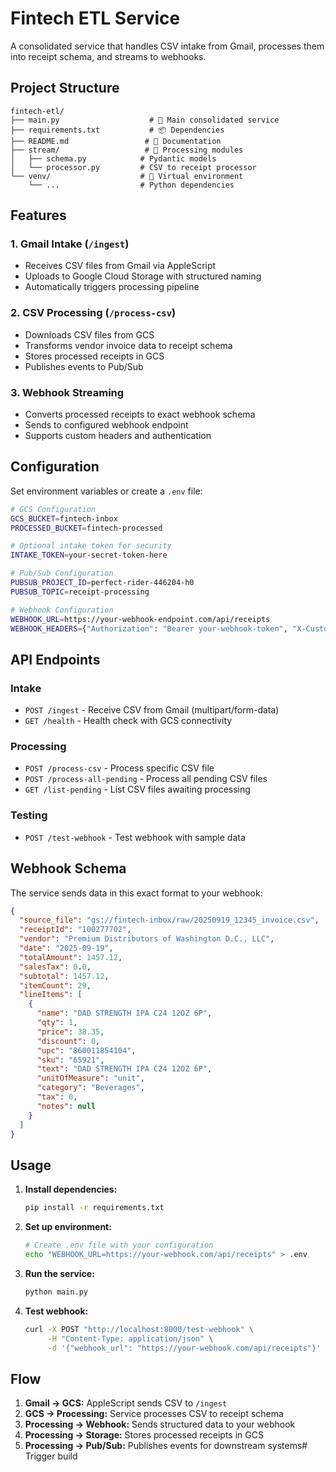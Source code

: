 # Fintech ETL Service

A consolidated service that handles CSV intake from Gmail, processes them into receipt schema, and streams to webhooks.

## Project Structure

```
fintech-etl/
├── main.py                    # 🚀 Main consolidated service
├── requirements.txt           # 📦 Dependencies
├── README.md                 # 📖 Documentation
├── stream/                   # 📁 Processing modules
│   ├── schema.py            # Pydantic models
│   └── processor.py         # CSV to receipt processor
└── venv/                    # 📁 Virtual environment
    └── ...                  # Python dependencies
```

## Features

### 1. Gmail Intake (`/ingest`)
- Receives CSV files from Gmail via AppleScript
- Uploads to Google Cloud Storage with structured naming
- Automatically triggers processing pipeline

### 2. CSV Processing (`/process-csv`)
- Downloads CSV files from GCS
- Transforms vendor invoice data to receipt schema
- Stores processed receipts in GCS
- Publishes events to Pub/Sub

### 3. Webhook Streaming
- Converts processed receipts to exact webhook schema
- Sends to configured webhook endpoint
- Supports custom headers and authentication

## Configuration

Set environment variables or create a `.env` file:

```bash
# GCS Configuration
GCS_BUCKET=fintech-inbox
PROCESSED_BUCKET=fintech-processed

# Optional intake token for security
INTAKE_TOKEN=your-secret-token-here

# Pub/Sub Configuration
PUBSUB_PROJECT_ID=perfect-rider-446204-h0
PUBSUB_TOPIC=receipt-processing

# Webhook Configuration
WEBHOOK_URL=https://your-webhook-endpoint.com/api/receipts
WEBHOOK_HEADERS={"Authorization": "Bearer your-webhook-token", "X-Custom-Header": "value"}
```

## API Endpoints

### Intake
- `POST /ingest` - Receive CSV from Gmail (multipart/form-data)
- `GET /health` - Health check with GCS connectivity

### Processing
- `POST /process-csv` - Process specific CSV file
- `POST /process-all-pending` - Process all pending CSV files
- `GET /list-pending` - List CSV files awaiting processing

### Testing
- `POST /test-webhook` - Test webhook with sample data

## Webhook Schema

The service sends data in this exact format to your webhook:

```json
{
  "source_file": "gs://fintech-inbox/raw/20250919_12345_invoice.csv",
  "receiptId": "100277702",
  "vendor": "Premium Distributors of Washington D.C., LLC",
  "date": "2025-09-19",
  "totalAmount": 1457.12,
  "salesTax": 0.0,
  "subtotal": 1457.12,
  "itemCount": 29,
  "lineItems": [
    {
      "name": "DAD STRENGTH IPA C24 12OZ 6P",
      "qty": 1,
      "price": 38.35,
      "discount": 0,
      "upc": "860011854104",
      "sku": "65921",
      "text": "DAD STRENGTH IPA C24 12OZ 6P",
      "unitOfMeasure": "unit",
      "category": "Beverages",
      "tax": 0,
      "notes": null
    }
  ]
}
```

## Usage

1. **Install dependencies:**
   ```bash
   pip install -r requirements.txt
   ```

2. **Set up environment:**
   ```bash
   # Create .env file with your configuration
   echo "WEBHOOK_URL=https://your-webhook.com/api/receipts" > .env
   ```

3. **Run the service:**
   ```bash
   python main.py
   ```

4. **Test webhook:**
   ```bash
   curl -X POST "http://localhost:8000/test-webhook" \
        -H "Content-Type: application/json" \
        -d '{"webhook_url": "https://your-webhook.com/api/receipts"}'
   ```

## Flow

1. **Gmail → GCS:** AppleScript sends CSV to `/ingest`
2. **GCS → Processing:** Service processes CSV to receipt schema
3. **Processing → Webhook:** Sends structured data to your webhook
4. **Processing → Storage:** Stores processed receipts in GCS
5. **Processing → Pub/Sub:** Publishes events for downstream systems# Trigger build
